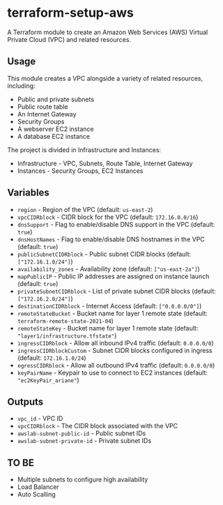 # terraform-setup-aws

A Terraform module to create an Amazon Web Services (AWS) Virtual Private Cloud (VPC) and related resources.

## Usage

This module creates a VPC alongside a variety of related resources, including:

- Public and private subnets
- Public route table
- An Internet Gateway
- Security Groups
- A webserver EC2 instance
- A database EC2 instance

The project is divided in Infrastructure and Instances:

- Infrastructure - VPC, Subnets, Route Table, Internet Gateway
- Instances - Security Groups, EC2 Instances


## Variables


- `region` - Region of the VPC (default: `us-east-2`)
- `vpcCIDRblock` - CIDR block for the VPC (default: `172.16.0.0/16`)
- `dnsSupport` - Flag to enable/disable DNS support in the VPC (default: `true`)
- `dnsHostNames` -  Flag to enable/disable DNS hostnames in the VPC (default: `true`)
- `publicSubnetCIDRblock` - Public subnet CIDR blocks (default: `["172.16.1.0/24"]`)
- `availability_zones` - Availability zone (default: `["us-east-2a"]`)
- `mapPublicIP` - Public IP addresses are assigned on instance launch (default: `true`)
- `privateSubnetCIDRblock` - List of private subnet CIDR blocks (default: `["172.16.2.0/24"]`)
- `destinationCIDRblock` -  Internet Access (default: `["0.0.0.0/0"]`)
- `remoteStateBucket` -  Bucket name for layer 1 remote state (default: `terraform-remote-state-2021-04`)
- `remoteStateKey` -  Bucket name for layer 1 remote state (default: `"layer1/infrastructure.tfstate"`)
- `ingressCIDRblock` -  Allow all inbound IPv4 traffic (default: `0.0.0.0/0`)
- `ingressCIDRblockCustom` -  Subnet CIDR blocks configured in ingress (default: `172.16.1.0/24`)
- `egressCIDRblock` -  Allow all outbound IPv4 traffic (default: `0.0.0.0/0`)
- `keyPairName` -  Keypair to use to connect to EC2 instances (default: `"ec2KeyPair_ariane"`)



## Outputs

- `vpc_id` - VPC ID
- `vpcCIDRblock` - The CIDR block associated with the VPC
- `awslab-subnet-public-id` - Public subnet IDs
- `awslab-subnet-private-id` - Private subnet IDs


## TO BE

- Multiple subnets to configure high availability
- Load Balancer
- Auto Scalling